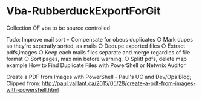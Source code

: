# Vba-RubberduckExportForGit
 Collection OF vba to be source controlled

Todo: Improve mail sort
• Compensate for obeus duplicates
		○ Mark dupes so they're seperatly sorted, as mails
		○ Dedupe exported files
		○ Extract pdfs,images
		○ Keep each mails files separate and merge regardles of file format
		○ Sort pages, max min before warning.
		○ Splitt pdfs, delete map example
How to Find Duplicate Files with PowerShell or Netwrix Auditor


Create a PDF from Images with PowerShell - Paul's UC and Dev/Ops Blog; 
Clipped from: http://paul.vaillant.ca/2015/05/28/create-a-pdf-from-images-with-powershell.html
